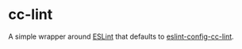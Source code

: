 # cc-lint

A simple wrapper around [ESLint](https://eslint.org/) that defaults to
[eslint-config-cc-lint](https://github.com/couetilc/eslint-config-cc-lint).
